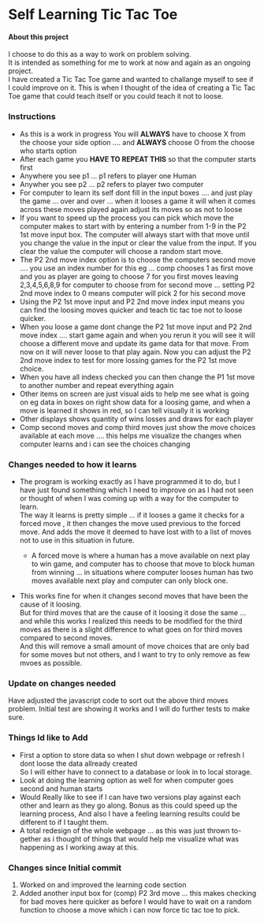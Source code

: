# Self Learning Tic Tac Toe

#### About this project
I choose to do this as a way to work on problem solving.  
It is intended as something for me to work at now and again as an ongoing project.  
I have created a Tic Tac Toe game and wanted to challange myself to see if I could improve on it.
This is when I thought of the idea of creating a Tic Tac Toe game that could teach itself or you could teach it not to loose.
### Instructions
+ As this is a work in progress You will **ALWAYS** have to choose X from the choose your side option .... and **ALWAYS** choose O from the choose who starts option
+ After each game you **HAVE TO REPEAT THIS** so that the computer starts first
+ Anywhere you see p1 ... p1 refers to player one Human
+ Anywher you see p2 ... p2 refers to player two computer
+ For computer to learn its self dont fill in the input boxes .... and just play the game ... over and over ... when it looses a game it will when it comes across these moves played again adjust its moves so as not to loose
+ If you want to speed up the process you can pick which move the computer makes to start with by entering a number from 1-9 in the P2 1st move input box. The computer will always start with that move until you change the value in the input or clear the value from the input. If you clear the value the computer will choose a random start move.
+ The P2 2nd move index option is to choose the computers second move .... you use an index number for this eg ... comp chooses 1 as first move and you as player are going to choose 7 for you first moves leaving 2,3,4,5,6,8,9 for computer to choose from for second move ... setting P2 2nd move index to 0 means computer will pick 2 for his second move
+ Using the P2 1st move input and P2 2nd move index input means you can find the loosing moves quicker and teach tic tac toe not to loose quicker. 
+ When you loose a game dont change the P2 1st move input and P2 2nd move index .... start game again and when you rerun it you will see it will choose a different move and update its game data for that move. From now on it will never loose to that play again. Now you can adjust the P2  2nd move index to test for more lossing games for the P2 1st move choice.
+ When you have all indexs checked you can then change the P1 1st move to another number and repeat everything again
+ Other items on screen are just visual aids to help me see what is going on eg data in boxes on right show data for a loosing game, and when a move is learned it shows in red, so I can tell visually it is working
+ Other displays shows quantity of wins losses and draws for each player
+ Comp second moves and comp third moves just show the move choices available at each move .... this helps me visualize the changes when computer learns and i can see the choices changing  
### Changes needed to how it learns
+ The program is working exactly as I have programmed it to do, but I have just found something which I need to improve on as I had not seen or thought of when I was coming up with a way for the computer to learn.  
The way it learns is pretty simple ... if it looses a game it checks for a forced move , it then changes the move used previous to the forced move. And adds the move it deemed to have lost with to a list of moves not to use in this situation in future.  
  + A forced move is where a human has a move available on next play to win game, and computer has to choose that move to block human from winning ... in situations where computer looses human has two moves available next play and computer can only block one. 
  
+ This works fine for when it changes second moves that have been the cause of it loosing.  
But for third moves that are the cause of it loosing it dose the same ... and while this works I realized this needs to be modified for the third moves as there is a slight difference to what goes on for third moves compared to second moves.  
And this will remove a small amount of move choices that are only bad for some moves but not others, and I want to try to only remove as few mvoes as possible.  

### Update on changes needed
Have adjusted the javascript code to sort out the above third moves problem. Initial test are showing it works and I will do further tests to make sure.

### Things Id like to Add
+ First a option to store data so when I shut down webpage or refresh I dont loose the data allready created  
So I will either have to connect to a database or look in to local storage.
+ Look at doing the learning option as well for when computer goes second and human starts
+ Would Really like to see if I can have two versions play against each other and learn as they go along.  Bonus as this could speed up the learning process, And also I have a feeling learning results could be different to if I taught them.
+ A total redesign of the whole webpage ... as this was just thrown to-gether as i thought of things that would help me visualize what was happening as I working away at this.

### Changes since Initial commit
1. Worked on and improved the learning code section
2. Added another input box for (comp) P2 3rd move ... this makes checking for bad moves here quicker as before I would have to wait on a random function to choose a move which i can now force tic tac toe to pick.
